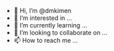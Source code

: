 - 👋 Hi, I’m @dmkimen
- 👀 I’m interested in ...
- 🌱 I’m currently learning ...
- 💞️ I’m looking to collaborate on ...
- 📫 How to reach me ...

<!---
dmkimen/dmkimen is a ✨ special ✨ repository because its `README.md` (this file) appears on your GitHub profile.
You can click the Preview link to take a look at your changes.
--->
